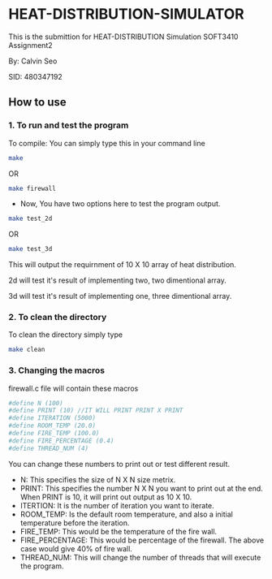 # HEAT-DISTRIBUTION-SIMULATOR

This is the submittion for HEAT-DISTRIBUTION Simulation SOFT3410 Assignment2

By: Calvin Seo

SID: 480347192

## How to use

### 1. To run and test the program 

To compile: You can simply type this in your command line
```bash
make
```
OR
```bash
make firewall
```

- Now, You have two options here to test the program output.

```bash
make test_2d
```
OR
```bash
make test_3d
```

This will output the requirnment of 10 X 10 array of heat distribution. 

2d will test it's result of implementing two, two dimentional array.

3d will test it's result of implementing one, three dimentional array. 

### 2. To clean the directory

To clean the directory simply type
```bash
make clean
```

### 3. Changing the macros

firewall.c file will contain these macros

```bash
#define N (100)
#define PRINT (10) //IT WILL PRINT PRINT X PRINT 
#define ITERATION (5000) 
#define ROOM_TEMP (20.0)
#define FIRE_TEMP (100.0)
#define FIRE_PERCENTAGE (0.4)
#define THREAD_NUM (4)
```
You can change these numbers to print out or test different result.

- N: This specifies the size of N X N size metrix. 
- PRINT: This specifies the number N X N you want to print out at the end. When PRINT is 10, it will print out output as 10 X 10. 
- ITERTION: It is the number of iteration you want to iterate.
- ROOM_TEMP: Is the default room temperature, and also a initial temperature before the iteration.
- FIRE_TEMP: This would be the temperature of the fire wall.
- FIRE_PERCENTAGE: This would be percentage of the firewall. The above case would give 40% of fire wall.
- THREAD_NUM: This will change the number of threads that will execute the program.

